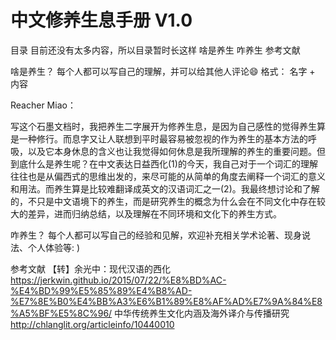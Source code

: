 # 中文修养生息手册 V1.0
目录 
目前还没有太多内容，所以目录暂时长这样
啥是养生
咋养生
参考文献

啥是养生？
每个人都可以写自己的理解，并可以给其他人评论😄
格式： 名字 + 内容

Reacher Miao：

写这个石墨文档时，我把养生二字展开为修养生息，是因为自己感性的觉得养生算是一种修行。而息字又让人联想到平时最容易被忽视的作为养生的基本方法的呼吸，以及它本身休息的含义也让我觉得如何休息是我所理解的养生的重要问题。但到底什么是养生呢？在中文表达日益西化(1)的今天，我自己对于一个词汇的理解往往也是从偏西式的思维出发的，来尽可能的从简单的角度去阐释一个词汇的意义和用法。而养生算是比较难翻译成英文的汉语词汇之一(2)。我最终想讨论和了解的，不只是中文语境下的养生，而是研究养生的概念为什么会在不同文化中存在较大的差异，进而归纳总结，以及理解在不同环境和文化下的养生方式。





咋养生？
每个人都可以写自己的经验和见解，欢迎补充相关学术论著、现身说法、个人体验等: )






参考文献
【转】余光中：现代汉语的西化 https://jerkwin.github.io/2015/07/22/%E8%BD%AC-%E4%BD%99%E5%85%89%E4%B8%AD-%E7%8E%B0%E4%BB%A3%E6%B1%89%E8%AF%AD%E7%9A%84%E8%A5%BF%E5%8C%96/
中华传统养生文化内涵及海外译介与传播研究 http://chlanglit.org/articleinfo/10440010

